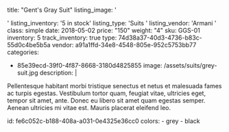 title: "Gent's Gray Suit"
listing_image: '<div class="statamify-thumb" style="background-image: url(/img/asset/bWFpbi9zdWl0cy9ncmV5LXN1aXQuanBn?w=50&h=50&fit=crop&s=288ee3e695803ac8e8a63cc23b7cf020)"></div>'
listing_inventory: '<span class="inventory-quantity">5</span> in stock'
listing_type: 'Suits <a href="/cp/collections/entries/store_types/suits" class="statamify-link"><span class="icon icon-forward"></span></a>'
listing_vendor: 'Armani <a href="/cp/collections/entries/store_vendors/armani" class="statamify-link"><span class="icon icon-forward"></span></a>'
class: simple
date: 2018-05-02
price: "150"
weight: "4"
sku: GGS-01
inventory: 5
track_inventory: true
type: 74d38a37-40d3-4736-b83c-55d0c4be5b5a
vendor: a91a1ffd-34e8-4548-805e-952c5753bb77
categories:
  - 85e39ecd-39f0-4f87-8668-3180d4825855
image: /assets/suits/grey-suit.jpg
description: |
  <p>Pellentesque habitant morbi tristique senectus et netus et malesuada fames ac turpis egestas. Vestibulum tortor quam, feugiat vitae, ultricies eget, tempor sit amet, ante. Donec eu libero sit amet quam egestas semper. Aenean ultricies mi vitae est. Mauris placerat eleifend leo.
  </p>
id: fe6c052c-b188-408a-a031-0e4325e36cc0
colors:
  - grey
  - black

